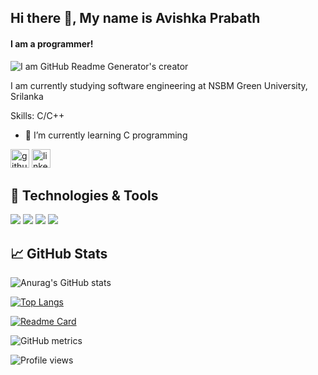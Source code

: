 ## Hi there 👋, My name is Avishka Prabath
#### I am a programmer!
![I am GitHub Readme Generator's creator](https://github.com/avishka2k/avishka2k/blob/main/banner.jpg)

I am currently studying software engineering at NSBM Green University, Srilanka

Skills: C/C++

- 🌱 I’m currently learning C programming 


[<img src='https://cdn.jsdelivr.net/npm/simple-icons@3.0.1/icons/github.svg' alt='github' height='30'>](https://github.com/avishka2k)  [<img src='https://cdn.jsdelivr.net/npm/simple-icons@3.0.1/icons/linkedin.svg' alt='linkedin' height='30'>](https://www.linkedin.com/in/a-prabath-9b3267213//)  

## 🔧 Technologies & Tools

![](https://img.shields.io/badge/Code-C_Programing-informational?style=flat&logo=C&logoColor=blue&color=2bbc8a)
![](https://img.shields.io/badge/OS-Linux-informational?style=flat&logo=linux&logoColor=white&color=2bbc8a)
![](https://img.shields.io/badge/Code-Python-informational?style=flat&logo=python&logoColor=white&color=2bbc8a)
![](https://img.shields.io/badge/Code-JavaScript-informational?style=flat&logo=javascript&logoColor=white&color=2bbc8)

## &#x1f4c8; GitHub Stats

![Anurag's GitHub stats](https://github-readme-stats.vercel.app/api?username=avishka2k&show_icons=true&theme=dark)

[![Top Langs](https://github-readme-stats.vercel.app/api/top-langs/?username=avishka2k&theme=dark&layout=compact)](https://github.com/anuraghazra/github-readme-stats)

[![Readme Card](https://github-readme-stats.vercel.app/api/pin/?username=avishka2k&repo=Simple-Clock&theme=dark)](https://github.com/avishka2k/Simple-Clock.git)

![GitHub metrics](https://metrics.lecoq.io/avishka2k)  

![Profile views](https://gpvc.arturio.dev/avishka2k)  


<!-- Resources -->
<!-- GitHub Stats: https://github.com/anuraghazra/github-readme-stats -->
